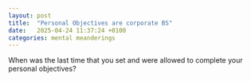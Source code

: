 ```yaml
---
layout: post
title:  "Personal Objectives are corporate BS"
date:   2025-04-24 11:37:24 +0100
categories: mental meanderings
---
```


When was the last time that you set and were allowed to complete your personal objectives?